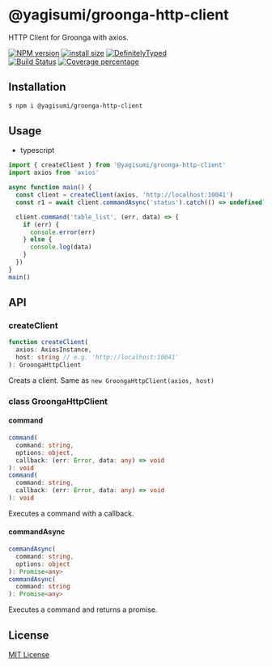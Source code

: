 # @yagisumi/groonga-http-client

HTTP Client for Groonga with axios.

[![NPM version][npm-image]][npm-url] [![install size][packagephobia-image]][packagephobia-url] [![DefinitelyTyped][dts-image]][dts-url]  
[![Build Status][githubactions-image]][githubactions-url] [![Coverage percentage][coveralls-image]][coveralls-url]

## Installation

```sh
$ npm i @yagisumi/groonga-http-client
```

## Usage

- typescript

```ts
import { createClient } from '@yagisumi/groonga-http-client'
import axios from 'axios'

async function main() {
  const client = createClient(axios, 'http://localhost:10041')
  const r1 = await client.commandAsync('status').catch(() => undefined)

  client.command('table_list', (err, data) => {
    if (err) {
      console.error(err)
    } else {
      console.log(data)
    }
  })
}
main()
```

## API

### createClient
```ts
function createClient(
  axios: AxiosInstance, 
  host: string // e.g. 'http://localhost:10041'
): GroongaHttpClient
```
Creats a client. Same as `new GroongaHttpClient(axios, host)`

### class GroongaHttpClient
#### command
```ts
command(
  command: string,
  options: object,
  callback: (err: Error, data: any) => void
): void
command(
  command: string,
  callback: (err: Error, data: any) => void
): void
```
Executes a command with a callback.

#### commandAsync
```ts
commandAsync(
  command: string,
  options: object
): Promise<any>
commandAsync(
  command: string
): Promise<any>
```
Executes a command and returns a promise.

## License

[MIT License](https://opensource.org/licenses/MIT)

[githubactions-image]: https://img.shields.io/github/workflow/status/yagisumi/node-groonga-http-client/build?logo=github&style=flat-square
[githubactions-url]: https://github.com/yagisumi/node-groonga-http-client/actions
[npm-image]: https://img.shields.io/npm/v/@yagisumi/groonga-http-client.svg?style=flat-square
[npm-url]: https://npmjs.org/package/@yagisumi/groonga-http-client
[packagephobia-image]: https://flat.badgen.net/packagephobia/install/@yagisumi/groonga-http-client
[packagephobia-url]: https://packagephobia.now.sh/result?p=@yagisumi/groonga-http-client
[travis-image]: https://img.shields.io/travis/yagisumi/node-groonga-http-client.svg?style=flat-square
[travis-url]: https://travis-ci.org/yagisumi/node-groonga-http-client
[appveyor-image]: https://img.shields.io/appveyor/ci/yagisumi/node-groonga-http-client.svg?logo=appveyor&style=flat-square
[appveyor-url]: https://ci.appveyor.com/project/yagisumi/node-groonga-http-client
[coveralls-image]: https://img.shields.io/coveralls/yagisumi/node-groonga-http-client.svg?style=flat-square
[coveralls-url]: https://coveralls.io/github/yagisumi/node-groonga-http-client?branch=master
[dts-image]: https://img.shields.io/badge/DefinitelyTyped-.d.ts-blue.svg?style=flat-square
[dts-url]: http://definitelytyped.org
